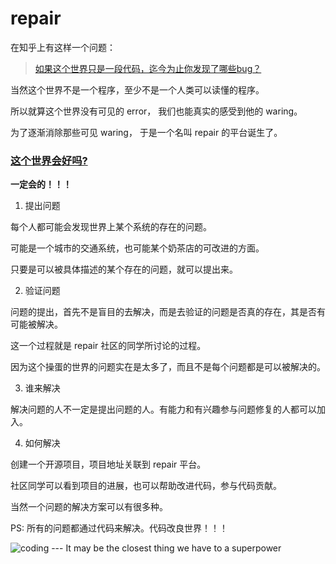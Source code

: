 # repair

在知乎上有这样一个问题： 

> [如果这个世界只是一段代码，迄今为止你发现了哪些bug？](https://www.zhihu.com/question/20198823)

当然这个世界不是一个程序，至少不是一个人类可以读懂的程序。

所以就算这个世界没有可见的 error， 我们也能真实的感受到他的 waring。

为了逐渐消除那些可见 waring， 于是一个名叫 repair 的平台诞生了。

### [这个世界会好吗?](http://music.163.com/#/song?id=424474915)  

**一定会的！！！**

1. 提出问题

  每个人都可能会发现世界上某个系统的存在的问题。

  可能是一个城市的交通系统，也可能某个奶茶店的可改进的方面。

  只要是可以被具体描述的某个存在的问题，就可以提出来。

2. 验证问题

  问题的提出，首先不是盲目的去解决，而是去验证的问题是否真的存在，其是否有可能被解决。

  这一个过程就是 repair 社区的同学所讨论的过程。

  因为这个操蛋的世界的问题实在是太多了，而且不是每个问题都是可以被解决的。

3. 谁来解决

  解决问题的人不一定是提出问题的人。有能力和有兴趣参与问题修复的人都可以加入。

4. 如何解决
  
  创建一个开源项目，项目地址关联到 repair 平台。

  社区同学可以看到项目的进展，也可以帮助改进代码，参与代码贡献。

  当然一个问题的解决方案可以有很多种。

PS: 所有的问题都通过代码来解决。代码改良世界！！！

![coding --- It may be the closest thing we have to a superpower](https://s3.amazonaws.com/after-school-assets/coding-super-power.jpg)